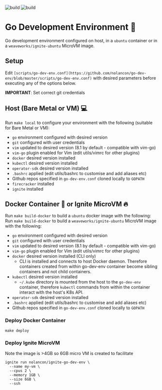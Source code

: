 ![build](https://github.com/nolancon/go-dev-env/actions/workflows/docker.yml/badge.svg)
![build](https://github.com/nolancon/go-dev-env/actions/workflows/static-analysis.yml/badge.svg)

# Go Development Environment 🚀
Go development environment configured on host, in a `ubuntu` container or in a `weaveworks/ignite-ubuntu` MicroVM image.

## Setup
Edit `[scripts/go-dev-env.conf](https://github.com/nolancon/go-dev-env/blob/master/scripts/go-dev-env.conf)` with desired parameters before executing any of the options below. 

**IMPORTANT**: Set correct git credentials  
  
## Host (Bare Metal or VM) 💻

Run `make local` to configure your environment with the following (suitable for Bare Metal or VM):

* `go` environment configured with desired version
* `git` configured with user credentials
* `vim` updated to desired version (8.1 by default - compatible with vim-go)
* `vim-go` plugin enabled for Vim (edit utils/vimrc for other plugins)
* `docker` desired version installed
* `kubectl` desired version installed
* `operator-sdk` desired version installed
* `.bashrc` applied (edit utils/bashrc to customise and add aliases etc)
* Github repos specified in `go-dev-env.conf` cloned locally to `GOPATH`
* `firecracker` installed
* `ignite` installed

## Docker Container 🧰 or Ignite MicroVM 🔥

Run `make build-docker` to build a `ubuntu` docker image with the following:
Run `make build-docker` to build a `weaveworks/ignite-ubuntu` MicroVM image with the following:

* `go` environment configured with desired version
* `git` configured with user credentials
* `vim` updated to desired version (8.1 by default - compatible with vim-go)
* `vim-go` plugin enabled for Vim (edit utils/vimrc for other plugins)
* `docker` desired version installed (CLI only)
   * CLI is installed and connects to host Docker daemon. Therefore containers created from within go-dev-env container become sibling containers and not child containers.
* `kubectl` desired version installed
   * `~/.kube` directory is mounted from the host to the `go-dev-env` container, therefore `kubectl` commands from within the container interact with the host's K8s API.
* `operator-sdk` desired version installed
* `.bashrc` applied (edit utils/bashrc to customise and add aliases etc)
* Github repos specified in `go-dev-env.conf` cloned locally to `GOPATH`

### Deploy Docker Container

`make deploy`

### Deploy Ignite MicroVM

Note the image is >4GB so 6GB micro VM is created to facilitate 

```
ignite run nolancon/ignite-go-dev-env \
  --name my-vm \
  --cpus 2 \
  --memory 1GB \
  --size 6GB \
  --ssh
```

